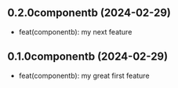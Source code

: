 ## 0.2.0componentb (2024-02-29)


- feat(componentb): my next feature

## 0.1.0componentb (2024-02-29)


- feat(componentb): my great first feature
